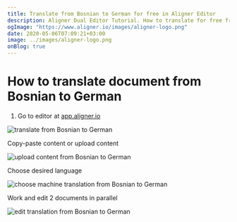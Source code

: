 ```yaml
---
title: Translate from Bosnian to German for free in Aligner Editor
description: Aligner Dual Editor Tutorial. How to translate for free from Bosnian to German. Aligner is multilingual document management platform. 
ogImage: "https://www.aligner.io/images/aligner-logo.png"
date: 2020-05-06T07:09:21+03:00
image: ../images/aligner-logo.png
onBlog: true
---
```


# How to translate document from Bosnian to German

1. Go to editor at [app.aligner.io](https://app.aligner.io "Aligner App web page")

![translate from Bosnian to German](../aligner-blank-editor.png "translate from Bosnian to German")

Copy-paste content or upload content

![upload content from Bosnian to German](../aligner-uploaded-document.png "upload content from Bosnian to German")

Choose desired language

![choose machine translation from Bosnian to German](../aligner-language-dropdown.png "choose machine translation from Bosnian to German")

Work and edit 2 documents in parallel

![edit translation from Bosnian to German](../aligner-double-sitded-editor.png "edit translation from Bosnian to German")

